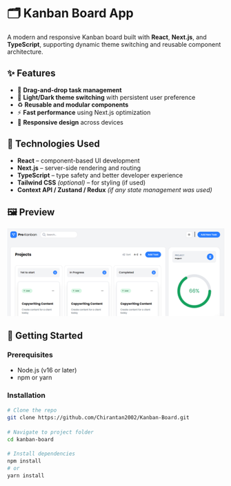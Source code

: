 # 🗂️ Kanban Board App

A modern and responsive Kanban board built with **React**, **Next.js**, and **TypeScript**, supporting dynamic theme switching and reusable component architecture.

## ✨ Features

- 🧩 **Drag-and-drop task management**
- 🎨 **Light/Dark theme switching** with persistent user preference
- ♻️ **Reusable and modular components**
- ⚡ **Fast performance** using Next.js optimization
- 📱 **Responsive design** across devices

## 🚀 Technologies Used

- **React** – component-based UI development
- **Next.js** – server-side rendering and routing
- **TypeScript** – type safety and better developer experience
- **Tailwind CSS** *(optional)* – for styling (if used)
- **Context API / Zustand / Redux** *(if any state management was used)*

## 🖼️ Preview

![Kanban Board Preview](./public/preview.png)

## 🔧 Getting Started

### Prerequisites

- Node.js (v16 or later)
- npm or yarn

### Installation

```bash
# Clone the repo
git clone https://github.com/Chirantan2002/Kanban-Board.git

# Navigate to project folder
cd kanban-board

# Install dependencies
npm install
# or
yarn install

